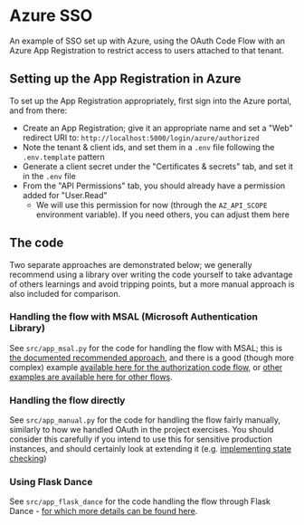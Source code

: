 # Azure SSO

An example of SSO set up with Azure, using the OAuth Code Flow with an Azure App Registration to restrict access to users attached to that tenant.

## Setting up the App Registration in Azure
To set up the App Registration appropriately, first sign into the Azure portal, and from there:
* Create an App Registration; give it an appropriate name and set a "Web" redirect URI to: `http://localhost:5000/login/azure/authorized`
* Note the tenant & client ids, and set them in a `.env` file following the `.env.template` pattern
* Generate a client secret under the "Certificates & secrets" tab, and set it in the `.env` file
* From the "API Permissions" tab, you should already have a permission added for "User.Read"
  * We will use this permission for now (through the `AZ_API_SCOPE` environment variable). If you need others, you can adjust them here

## The code
Two separate approaches are demonstrated below; we generally recommend using a library over writing the code yourself to take advantage of others learnings and avoid tripping points, but a more manual approach is also included for comparison.

### Handling the flow with MSAL (Microsoft Authentication Library)
See `src/app_msal.py` for the code for handling the flow with MSAL; this is [the documented recommended approach](https://github.com/Azure-Samples/ms-identity-python-webapp/), and there is a good (though more complex) example [available here for the authorization code flow](https://github.com/Azure-Samples/ms-identity-python-webapp/), or [other examples are available here for other flows](https://github.com/AzureAD/microsoft-authentication-library-for-python). 

### Handling the flow directly
See `src/app_manual.py` for the code for handling the flow fairly manually, similarly to how we handled OAuth in the project exercises. You should consider this carefully if you intend to use this for sensitive production instances, and should certainly look at extending it (e.g. [implementing state checking](https://medium.com/@alysachan830/the-basics-of-oauth-2-0-authorization-code-implicit-flow-state-and-pkce-ed95d3478e1c))

### Using Flask Dance
See `src/app_flask_dance` for the code handling the flow through Flask Dance - [for which more details can be found here](https://flask-dance.readthedocs.io/en/v1.0.0/quickstarts/azure.html).
